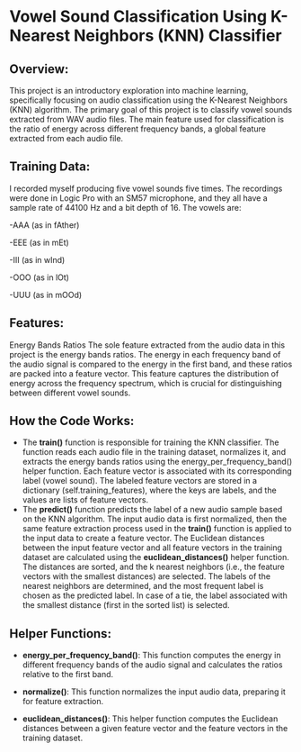 # Vowel Sound Classification Using K-Nearest Neighbors (KNN) Classifier

## Overview:
This project is an introductory exploration into machine learning, specifically focusing on audio classification using the K-Nearest Neighbors (KNN) algorithm. The primary goal of this project is to classify vowel sounds extracted from WAV audio files. The main feature used for classification is the ratio of energy across different frequency bands, a global feature extracted from each audio file.

## Training Data:
I recorded myself producing five vowel sounds five times. The recordings were done in Logic Pro with an SM57 microphone, and they all have a sample rate of 44100 Hz and a bit depth of 16. The vowels are: 
  
  -AAA (as in fAther)
  
  -EEE (as in mEt)
  
  -III (as in wInd)
  
  -OOO (as in lOt)
  
  -UUU (as in mOOd)

## Features:
Energy Bands Ratios
The sole feature extracted from the audio data in this project is the energy bands ratios. The energy in each frequency band of the audio signal is compared to the energy in the first band, and these ratios are packed into a feature vector. This feature captures the distribution of energy across the frequency spectrum, which is crucial for distinguishing between different vowel sounds.

## How the Code Works:
* The **train()** function is responsible for training the KNN classifier. The function reads each audio file in the training dataset, normalizes it, and extracts the energy bands ratios using the energy_per_frequency_band() helper function. Each feature vector is associated with its corresponding label (vowel sound). The labeled feature vectors are stored in a dictionary (self.training_features), where the keys are labels, and the values are lists of feature vectors.
* The **predict()** function predicts the label of a new audio sample based on the KNN algorithm. The input audio data is first normalized, then the same feature extraction process used in the **train()** function is applied to the input data to create a feature vector. The Euclidean distances between the input feature vector and all feature vectors in the training dataset are calculated using the **euclidean_distances()** helper function. The distances are sorted, and the k nearest neighbors (i.e., the feature vectors with the smallest distances) are selected. The labels of the nearest neighbors are determined, and the most frequent label is chosen as the predicted label. In case of a tie, the label associated with the smallest distance (first in the sorted list) is selected.

## Helper Functions:

  * **energy_per_frequency_band()**: This function computes the energy in different frequency bands of the audio signal and calculates the ratios relative to the first band.
  
  * **normalize()**: This function normalizes the input audio data, preparing it for feature extraction.
  
  * **euclidean_distances()**: This helper function computes the Euclidean distances between a given feature vector and the feature vectors in the training dataset.
